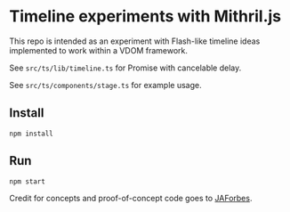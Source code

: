 # Timeline experiments with Mithril.js

This repo is intended as an experiment with Flash-like timeline ideas implemented to work within a VDOM framework.

See `src/ts/lib/timeline.ts` for Promise with cancelable delay.

See `src/ts/components/stage.ts` for example usage.

## Install

	npm install

## Run

	npm start

Credit for concepts and proof-of-concept code goes to [JAForbes](https://github.com/JAForbes).
